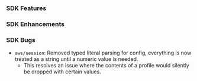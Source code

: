 ### SDK Features

### SDK Enhancements

### SDK Bugs
* `aws/session`: Removed typed literal parsing for config, everything is now treated as a string until a numeric value is needed.
  * This resolves an issue where the contents of a profile would silently be dropped with certain values.
